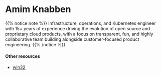 # Amim Knabben 

{{% notice note %}}
Infrastructure, operations, and Kubernetes engineer with 15+ years of experience
driving the evolution of open source and proprietary cloud products, with a focus on
transparent, fun, and highly collaborative team building alongside customer-focused
product engineering.
{{% /notice %}}

#### Other resources

* [win32](https://md.opssec.in)

